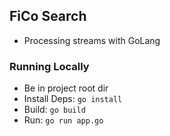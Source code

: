 ## FiCo Search
- Processing streams with GoLang

### Running Locally
- Be in project root dir
- Install Deps: `go install`
- Build: `go build`
- Run: `go run app.go`
